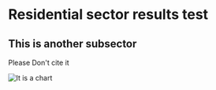 # Residential sector results test

## This is another subsector

Please Don't cite it

![It is a chart]([Picture1.png](https://github.com/MaREI-EPMG/RSD-Results/blob/main/pages/Picture1.png?raw=true)https://github.com/MaREI-EPMG/RSD-Results/blob/main/pages/Picture1.png?raw=true)
